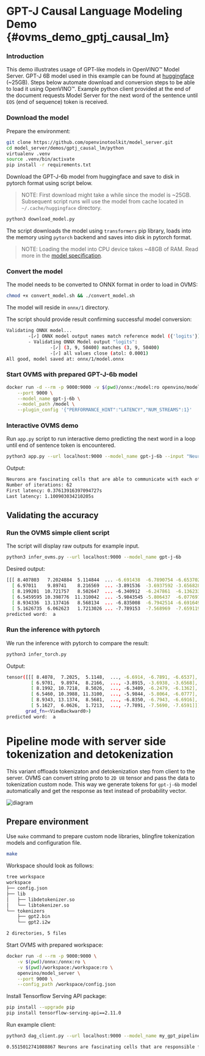 # GPT-J Causal Language Modeling Demo {#ovms_demo_gptj_causal_lm}

### Introduction
This demo illustrates usage of GPT-like models in OpenVINO™ Model Server. GPT-J 6B model used in this example can be found at [huggingface](https://huggingface.co/EleutherAI/gpt-j-6B) (~25GB). Steps below automate download and conversion steps to be able to load it using OpenVINO™. Example python client provided at the end of the document requests Model Server for the next word of the sentence until `EOS` (end of sequence) token is received. 


### Download the model

Prepare the environment:
```bash
git clone https://github.com/openvinotoolkit/model_server.git
cd model_server/demos/gptj_causal_lm/python
virtualenv .venv
source .venv/bin/activate
pip install -r requirements.txt
```

Download the GPT-J-6b model from huggingface and save to disk in pytorch format using script below.  
> NOTE: First download might take a while since the model is ~25GB. Subsequent script runs will use the model from cache located in `~/.cache/huggingface` directory.
```bash
python3 download_model.py
```
The script downloads the model using `transformers` pip library, loads into the memory using `pytorch` backend and saves into disk in pytorch format.  
> NOTE: Loading the model into CPU device takes ~48GB of RAM. Read more in the [model specification](https://huggingface.co/docs/transformers/v4.15.0/model_doc/gptj#overview).

### Convert the model
The model needs to be converted to ONNX format in order to load in OVMS:
```bash
chmod +x convert_model.sh && ./convert_model.sh
```
The model will reside in `onnx/1` directory.

The script should provide result confirming successful model conversion:
```bash
Validating ONNX model...
        -[✓] ONNX model output names match reference model ({'logits'})
        - Validating ONNX Model output "logits":
                -[✓] (3, 9, 50400) matches (3, 9, 50400)
                -[✓] all values close (atol: 0.0001)
All good, model saved at: onnx/1/model.onnx
```

### Start OVMS with prepared GPT-J-6b model

```bash
docker run -d --rm -p 9000:9000 -v $(pwd)/onnx:/model:ro openvino/model_server \
    --port 9000 \
    --model_name gpt-j-6b \
    --model_path /model \
    --plugin_config '{"PERFORMANCE_HINT":"LATENCY","NUM_STREAMS":1}'
```

### Interactive OVMS demo

Run `app.py` script to run interactive demo predicting the next word in a loop until end of sentence token is encountered.

```bash
python3 app.py --url localhost:9000 --model_name gpt-j-6b --input "Neurons are fascinating"
```

Output:
```bash
Neurons are fascinating cells that are able to communicate with each other and with other cells in the body. Neurons are the cells that make up the nervous system, which is responsible for the control of all body functions. Neurons are also responsible for the transmission of information from one part of the body to another.
Number of iterations: 62
First latency: 0.37613916397094727s
Last latency: 1.100903034210205s
```

## Validating the accuracy
### Run the OVMS simple client script
The script will display raw outputs for example input.
```bash
python3 infer_ovms.py --url localhost:9000 --model_name gpt-j-6b
```

Desired output:
```bash
[[[ 8.407803   7.2024884  5.114844  ... -6.691438  -6.7890754 -6.6537027]
  [ 6.97011    9.89741    8.216569  ... -3.891536  -3.6937592 -3.6568289]
  [ 8.199201  10.721757   8.502647  ... -6.340912  -6.247861  -6.1362333]
  [ 6.5459595 10.398776  11.310042  ... -5.9843545 -5.806437  -6.0776973]
  [ 8.934336  13.137416   8.568134  ... -6.835008  -6.7942514 -6.6916494]
  [ 5.1626735  6.062623   1.7213026 ... -7.789153  -7.568969  -7.6591196]]]
predicted word:  a
```

### Run the inference with pytorch
We run the inference with pytorch to compare the result:
```bash
python3 infer_torch.py
```

Output:
```bash
tensor([[[ 8.4078,  7.2025,  5.1148,  ..., -6.6914, -6.7891, -6.6537],
         [ 6.9701,  9.8974,  8.2166,  ..., -3.8915, -3.6938, -3.6568],
         [ 8.1992, 10.7218,  8.5026,  ..., -6.3409, -6.2479, -6.1362],
         [ 6.5460, 10.3988, 11.3100,  ..., -5.9844, -5.8064, -6.0777],
         [ 8.9343, 13.1374,  8.5681,  ..., -6.8350, -6.7943, -6.6916],
         [ 5.1627,  6.0626,  1.7213,  ..., -7.7891, -7.5690, -7.6591]]],
       grad_fn=<ViewBackward0>)
predicted word:  a
```

# Pipeline mode with server side tokenization and detokenization

This variant offloads tokenizaton and detokenization step from client to the server. OVMS can convert string proto to `2D U8` tensor and pass the data to tokenization custom node. This way we generate tokens for `gpt-j-6b` model automatically and get the response as text instead of probability vector.

![diagram](../../../src/custom_nodes/tokenizer/diagram.svg)

## Prepare environment

Use `make` command to prepare custom node libraries, blingfire tokenization models and configuration file.

```bash
make
```

Workspace should look as follows:

```bash
tree workspace 
workspace
├── config.json
├── lib
│   ├── libdetokenizer.so
│   └── libtokenizer.so
└── tokenizers
    ├── gpt2.bin
    └── gpt2.i2w

2 directories, 5 files
```

Start OVMS with prepared workspace:

```bash
docker run -d --rm -p 9000:9000 \
    -v $(pwd)/onnx:/onnx:ro \
    -v $(pwd)/workspace:/workspace:ro \
    openvino/model_server \
    --port 9000 \
    --config_path /workspace/config.json
```

Install Tensorflow Serving API package:
```bash
pip install --upgrade pip
pip install tensorflow-serving-api==2.11.0
```

Run example client:

```bash
python3 dag_client.py --url localhost:9000 --model_name my_gpt_pipeline --input "Neurons are fascinating"

0.5515012741088867 Neurons are fascinating cells that are responsible for the transmission of information from one brain region to another. They are also responsible for the production of hormones and neurotransmitters that are responsible for the regulation of mood, sleep, appetite, and sexual function.
```
